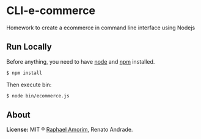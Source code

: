 # CLI-e-commerce

Homework to create a ecommerce in command line interface using Nodejs

## Run Locally

Before anything, you need to have [node](http://nodejs.org/) and [npm](https://www.npmjs.org/) installed.

```sh
$ npm install
```

Then execute bin:

```sh
$ node bin/ecommerce.js
```

## About

**License:** MIT ® [Raphael Amorim](https://github.com/raphamorim), Renato Andrade.
